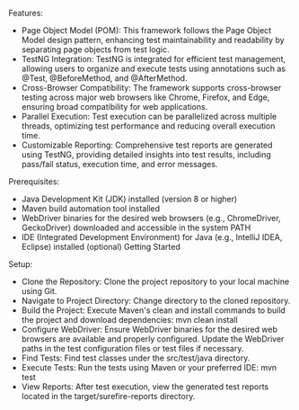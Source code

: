 Features:
* Page Object Model (POM): This framework follows the Page Object Model design pattern, enhancing test maintainability and readability by separating page objects from test logic.
* TestNG Integration: TestNG is integrated for efficient test management, allowing users to organize and execute tests using annotations such as @Test, @BeforeMethod, and @AfterMethod.
* Cross-Browser Compatibility: The framework supports cross-browser testing across major web browsers like Chrome, Firefox, and Edge, ensuring broad compatibility for web applications.
* Parallel Execution: Test execution can be parallelized across multiple threads, optimizing test performance and reducing overall execution time.
* Customizable Reporting: Comprehensive test reports are generated using TestNG, providing detailed insights into test results, including pass/fail status, execution time, and error messages.


Prerequisites:
* Java Development Kit (JDK) installed (version 8 or higher)
* Maven build automation tool installed
* WebDriver binaries for the desired web browsers (e.g., ChromeDriver, GeckoDriver) downloaded and accessible in the system PATH
* IDE (Integrated Development Environment) for Java (e.g., IntelliJ IDEA, Eclipse) installed (optional)
Getting Started


Setup:
* Clone the Repository: Clone the project repository to your local machine using Git.
* Navigate to Project Directory: Change directory to the cloned repository.
* Build the Project: Execute Maven's clean and install commands to build the project and download dependencies: mvn clean install
* Configure WebDriver: Ensure WebDriver binaries for the desired web browsers are available and properly configured. Update the WebDriver paths in the test configuration files or test files if necessary.
* Find Tests: Find test classes under the src/test/java directory. 
* Execute Tests: Run the tests using Maven or your preferred IDE: mvn test
* View Reports: After test execution, view the generated test reports located in the target/surefire-reports directory.